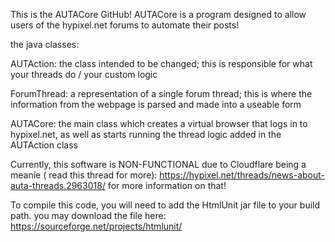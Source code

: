 This is the AUTACore GitHub!
AUTACore is a program designed to allow users of the hypixel.net forums to automate their posts!

the java classes:

AUTAction: the class intended to be changed; this is responsible for what your threads do / your custom logic

ForumThread: a representation of a single forum thread; this is where the information from the webpage is parsed and made into a useable form

AUTACore: the main class which creates a virtual browser that logs in to hypixel.net, as well as starts running the thread logic added in the AUTAction class



Currently, this software is NON-FUNCTIONAL due to Cloudflare being a meanie (
read this thread for more): https://hypixel.net/threads/news-about-auta-threads.2963018/
for more information on that!


To compile this code, you will need to add the HtmlUnit jar file to your build path.
you may download the file here: https://sourceforge.net/projects/htmlunit/





